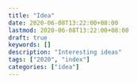 ```yaml
---
title: "Idea"
date: 2020-06-08T13:22:00+08:00
lastmod: 2020-06-08T13:22:00+08:00
draft: true
keywords: []
description: "Interesting ideas"
tags: ["2020", "index"]
categories: ["idea"]
---
```


<!--more-->
